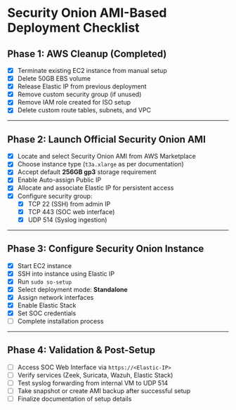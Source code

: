# Security Onion AMI-Based Deployment Checklist

## Phase 1: AWS Cleanup (Completed)
- [x] Terminate existing EC2 instance from manual setup
- [x] Delete 50GB EBS volume
- [x] Release Elastic IP from previous deployment
- [x] Remove custom security group (if unused)
- [x] Remove IAM role created for ISO setup
- [x] Delete custom route tables, subnets, and VPC

---

## Phase 2: Launch Official Security Onion AMI
- [x] Locate and select Security Onion AMI from AWS Marketplace
- [x] Choose instance type (`t3a.xlarge` as per documentation)
- [x] Accept default **256GB gp3** storage requirement
- [x] Enable Auto-assign Public IP
- [x] Allocate and associate Elastic IP for persistent access
- [x] Configure security group:
  - [x] TCP 22 (SSH) from admin IP
  - [X] TCP 443 (SOC web interface)
  - [X] UDP 514 (Syslog ingestion)

---

## Phase 3: Configure Security Onion Instance
- [X] Start EC2 instance
- [X] SSH into instance using Elastic IP
- [X] Run `sudo so-setup`
- [X] Select deployment mode: **Standalone**
- [X] Assign network interfaces
- [X] Enable Elastic Stack
- [X] Set SOC credentials
- [ ] Complete installation process

---

## Phase 4: Validation & Post-Setup
- [ ] Access SOC Web Interface via `https://<Elastic-IP>`
- [ ] Verify services (Zeek, Suricata, Wazuh, Elastic Stack)
- [ ] Test syslog forwarding from internal VM to UDP 514
- [ ] Take snapshot or create AMI backup after successful setup
- [ ] Finalize documentation of setup details
